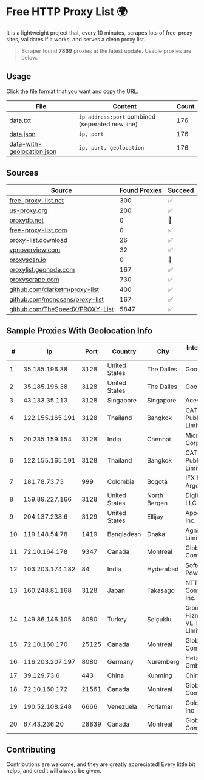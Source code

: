 
# Free HTTP Proxy List 🌍

It is a lightweight project that, every 10 minutes, scrapes lots of free-proxy sites, validates if it works, and serves a clean proxy list.


> Scraper found **7869** proxies at the latest update. Usable proxies are below.

## Usage

Click the file format that you want and copy the URL.


|File|Content|Count|
|----|-------|-----|
|[data.txt](https://raw.githubusercontent.com/themiralay/Proxy-List-World/master/data.txt)|`ip_address:port` combined (seperated new line)|176|
|[data.json](https://raw.githubusercontent.com/themiralay/Proxy-List-World/master/data.json)|`ip, port`|176|
|[data-with-geolocation.json](https://raw.githubusercontent.com/themiralay/Proxy-List-World/master/data-with-geolocation.json)|`ip, port, geolocation`|176|

## Sources

|Source|Found Proxies|Succeed|
|------|-------------|-------|
|[free-proxy-list.net](https://free-proxy-list.net)|300|✅|
|[us-proxy.org](https://www.us-proxy.org)|200|✅|
|[proxydb.net](http://proxydb.net)|0|🚫|
|[free-proxy-list.com](https://free-proxy-list.com/?page=&port=&type%5B%5D=http&type%5B%5D=https&up_time=0&search=Search)|0|✅|
|[proxy-list.download](https://www.proxy-list.download/HTTP)|26|✅|
|[vpnoverview.com](https://vpnoverview.com/privacy/anonymous-browsing/free-proxy-servers)|32|✅|
|[proxyscan.io](https://www.proxyscan.io)|0|🚫|
|[proxylist.geonode.com](https://proxylist.geonode.com/api/proxy-list?limit=300&page=1&sort_by=lastChecked&sort_type=desc&protocols=http,https)|167|✅|
|[proxyscrape.com](https://api.proxyscrape.com/v2/?request=displayproxies&protocol=http&timeout=10000&country=all&ssl=all&anonymity=all)|730|✅|
|[github.com/clarketm/proxy-list](https://raw.githubusercontent.com/clarketm/proxy-list/master/proxy-list-raw.txt)|400|✅|
|[github.com/monosans/proxy-list](https://raw.githubusercontent.com/monosans/proxy-list/main/proxies/http.txt)|167|✅|
|[github.com/TheSpeedX/PROXY-List](https://raw.githubusercontent.com/TheSpeedX/PROXY-List/master/http.txt)|5847|✅|


## Sample Proxies With Geolocation Info

|#|Ip|Port|Country|City|Internet Service Provider|
|-|--|----|-------|----|-------------------------|
|1|35.185.196.38|3128|United States|The Dalles|Google LLC|
|2|35.185.196.38|3128|United States|The Dalles|Google LLC|
|3|43.133.35.113|3128|Singapore|Singapore|Aceville Pte.ltd|
|4|122.155.165.191|3128|Thailand|Bangkok|CAT Telecom Public Company Limited|
|5|20.235.159.154|3128|India|Chennai|Microsoft Corporation|
|6|122.155.165.191|3128|Thailand|Bangkok|CAT Telecom Public Company Limited|
|7|181.78.73.73|999|Colombia|Bogotá|IFX Networks Argentina S.R.L|
|8|159.89.227.166|3128|United States|North Bergen|DigitalOcean, LLC|
|9|204.137.238.6|3129|United States|Ellijay|Apogee Telecom Inc.|
|10|119.148.54.78|1419|Bangladesh|Dhaka|Agni Systems Limited|
|11|72.10.164.178|9347|Canada|Montreal|GloboTech Communications|
|12|103.203.174.182|84|India|Hyderabad|Softgaurd Powertronics|
|13|160.248.81.168|3128|Japan|Takasago|NTT PC Communications, Inc.|
|14|149.86.146.105|8080|Turkey|Selçuklu|Gibirnet Iletisim Hizmetleri Sanayi VE Ticaret Limited Sirketi|
|15|72.10.160.170|25125|Canada|Montreal|GloboTech Communications|
|16|116.203.207.197|8080|Germany|Nuremberg|Hetzner Online GmbH|
|17|39.129.73.6|443|China|Kunming|China Mobile|
|18|72.10.160.172|21561|Canada|Montreal|GloboTech Communications|
|19|190.52.108.248|6666|Venezuela|Porlamar|Gold Data USA Inc|
|20|67.43.236.20|28839|Canada|Montreal|GloboTech Communications|



## Contributing

Contributions are welcome, and they are greatly appreciated! Every
little bit helps, and credit will always be given.

